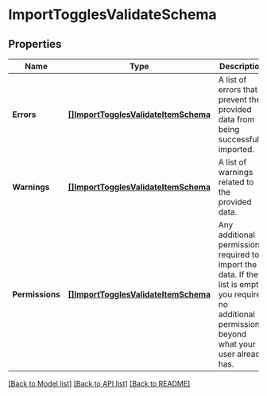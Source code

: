 # ImportTogglesValidateSchema

## Properties
Name | Type | Description | Notes
------------ | ------------- | ------------- | -------------
**Errors** | [**[]ImportTogglesValidateItemSchema**](importTogglesValidateItemSchema.md) | A list of errors that prevent the provided data from being successfully imported. | [default to null]
**Warnings** | [**[]ImportTogglesValidateItemSchema**](importTogglesValidateItemSchema.md) | A list of warnings related to the provided data. | [default to null]
**Permissions** | [**[]ImportTogglesValidateItemSchema**](importTogglesValidateItemSchema.md) | Any additional permissions required to import the data. If the list is empty, you require no additional permissions beyond what your user already has. | [optional] [default to null]

[[Back to Model list]](../README.md#documentation-for-models) [[Back to API list]](../README.md#documentation-for-api-endpoints) [[Back to README]](../README.md)


